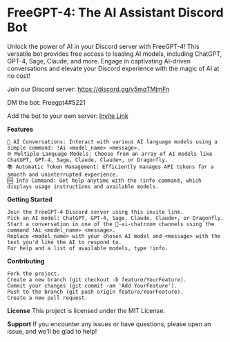 # FreeGPT-4: The AI Assistant Discord Bot
Unlock the power of AI in your Discord server with FreeGPT-4! This versatile bot provides free access to leading AI models, including ChatGPT, GPT-4, Sage, Claude, and more. Engage in captivating AI-driven conversations and elevate your Discord experience with the magic of AI at no cost!

Join our Discord server: https://discord.gg/v5mqTMjmFn

DM the bot: Freegpt4#5221

Add the bot to your own server: [Invite Link](https://discord.gg/v5mqTMjmFn)

**Features**

    💬 AI Conversations: Interact with various AI language models using a simple command: !Ai <model_name> <message>.
    🌐 Multiple Language Models: Choose from an array of AI models like ChatGPT, GPT-4, Sage, Claude, Claude+, or Dragonfly.
    📚 Automatic Token Management: Efficiently manages API tokens for a smooth and uninterrupted experience.
    🆘 Info Command: Get help anytime with the !info command, which displays usage instructions and available models.

**Getting Started**

    Join the FreeGPT-4 Discord server using this invite link.
    Pick an AI model: ChatGPT, GPT-4, Sage, Claude, Claude+, or Dragonfly.
    Start a conversation in one of the 🧠-ai-chatroom channels using the command !Ai <model_name> <message>.
    Replace <model_name> with your chosen AI model and <message> with the text you'd like the AI to respond to.
    For help and a list of available models, type !info.

**Contributing**

    Fork the project.
    Create a new branch (git checkout -b feature/YourFeature).
    Commit your changes (git commit -am 'Add YourFeature').
    Push to the branch (git push origin feature/YourFeature).
    Create a new pull request.

**License**
This project is licensed under the MIT License.

**Support**
If you encounter any issues or have questions, please open an issue, and we'll be glad to help!

